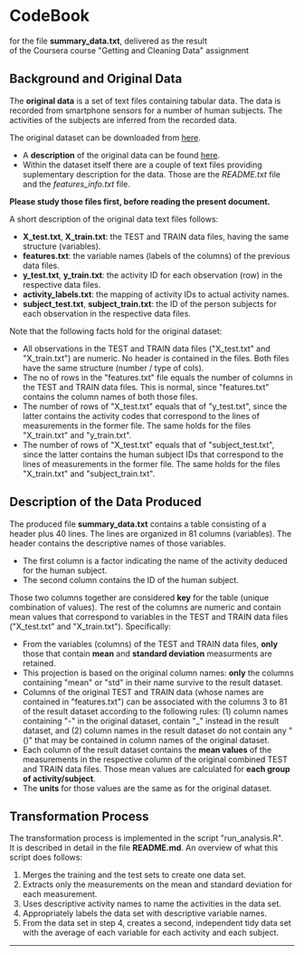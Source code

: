 # CodeBook #
for the file **summary\_data.txt**, delivered as the result    
of the Coursera course "Getting and Cleaning Data" assignment

## Background and Original Data ##

The **original data** is a set of text files containing tabular data. The data 
is recorded from smartphone sensors for a number of human subjects. The activities 
of the subjects are inferred from the recorded data.

The original dataset can be downloaded from [here](https://d396qusza40orc.cloudfront.net/getdata%2Fprojectfiles%2FUCI%20HAR%20Dataset.zip).

 * A **description** of the original data can be found 
   [here](http://archive.ics.uci.edu/ml/datasets/Human+Activity+Recognition+Using+Smartphones).   
 * Within the dataset itself there are a couple of text files providing suplementary 
   description for the data. Those are the *README.txt* file and the 
   *features\_info.txt* file.

**Please study those files first, before reading the present document.**

A short description of the original data text files follows:

 - **X\_test.txt**, **X\_train.txt**: the TEST and TRAIN data files, having the 
   same structure (variables).
 - **features.txt**: the variable names (labels of the columns) of the previous 
   data files.
 - **y\_test.txt**, **y\_train.txt**: the activity ID for each observation (row) 
   in the respective data files.
 - **activity\_labels.txt**: the mapping of activity IDs to actual activity names.
 - **subject\_test.txt**, **subject\_train.txt**: the ID of the person subjects 
   for each observation in the respective data files.

Note that the following facts hold for the original dataset:

 - All observations in the TEST and TRAIN data files ("X\_test.txt" and 
   "X\_train.txt") are numeric. No header is contained in the files. Both files 
   have the same structure (number / type of cols).
 - The no of rows in the "features.txt" file equals the number of columns in 
   the TEST and TRAIN data files. This is normal, since "features.txt" contains the 
   column names of both those files.
 - The number of rows of "X\_test.txt" equals that of "y\_test.txt", since the latter 
   contains the activity codes that correspond to the lines of measurements in 
   the former file. The same holds for the files "X\_train.txt" and "y\_train.txt".
 - The number of rows of "X\_test.txt" equals that of "subject\_test.txt", since 
   the latter contains the human subject IDs that correspond to the lines of 
   measurements in the former file. The same holds for the files "X\_train.txt" 
   and "subject\_train.txt".
 
## Description of the Data Produced ##

The produced file **summary\_data.txt** contains a table consisting of a header 
plus 40 lines. The lines are organized in 81 columns (variables). The header 
contains the descriptive names of those variables.

 - The first column is a factor indicating the name of the activity deduced for 
   the human subject.
 - The second column contains the ID of the human subject.

Those two columns together are considered **key** for the table (unique combination 
of values). The rest of the columns are numeric and contain mean values that 
correspond to variables in the TEST and TRAIN data files ("X\_test.txt" and 
"X\_train.txt"). 
Specifically:

 - From the variables (columns) of the TEST and TRAIN data files, **only** those 
   that contain **mean** and **standard deviation** measurments are retained.
 - This projection is based on the original column names: **only** the columns 
   containing "mean" or "std" in their name survive to the result dataset.
 - Columns of the original TEST and TRAIN data (whose names are contained in 
   "features.txt") can be associated with the columns 3 to 81 of the result dataset 
   according to the following rules: (1) column names containing "\-" in the 
   original dataset, contain "\_" instead in the result dataset, and (2) column 
   names in the result dataset do not contain any "()" that may be contained in 
   column names of the original dataset.
 - Each column of the result dataset contains the **mean values** of the measurements 
   in the respective column of the original combined TEST and TRAIN data files. 
   Those mean values are calculated for **each group of activity/subject**.
 - The **units** for those values are the same as for the original dataset.

## Transformation Process ##

The transformation process is implemented in the script "run\_analysis.R".    
It is described in detail in the file **README.md**.
An overview of what this script does follows:

 1. Merges the training and the test sets to create one data set.
 2. Extracts only the measurements on the mean and standard deviation for each
    measurement. 
 3. Uses descriptive activity names to name the activities in the data set.
 4. Appropriately labels the data set with descriptive variable names. 
 5. From the data set in step 4, creates a second, independent tidy data set with the
    average of each variable for each activity and each subject.

----------------------------------------------------
